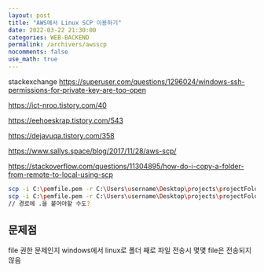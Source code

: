 ```yaml
---
layout: post
title: "AWS에서 Linux SCP 이용하기"
date: 2022-03-22 21:30:00
categories: WEB-BACKEND
permalink: /archivers/awsscp
nocomments: false
use_math: true
---
```


stackexchange https://superuser.com/questions/1296024/windows-ssh-permissions-for-private-key-are-too-open

https://ict-nroo.tistory.com/40

https://eehoeskrap.tistory.com/543

https://dejavuqa.tistory.com/358

https://www.sallys.space/blog/2017/11/28/aws-scp/

https://stackoverflow.com/questions/11304895/how-do-i-copy-a-folder-from-remote-to-local-using-scp

```bash
scp -i C:\pemfile.pem -r C:\Users\username\Desktop\projects\projectFoldername ec2-user@ec2-3-36-51.25.ap-northeast-2.compute.amazonaws.com:/home/ec2-user
scp -i C:\pemfile.pem -r C:\Users\username\Desktop\projects\projectFoldername\. ec2-user@ec2-3-36-51.25.ap-northeast-2.compute.amazonaws.com:/home/ec2-user
// 경로에 .을 붙어야할 수도?
```

## 문제점

file 권한 문제인지 windows에서 linux로 폴더 째로 파일 전송시 몇몇 file은 전송되지 않음
